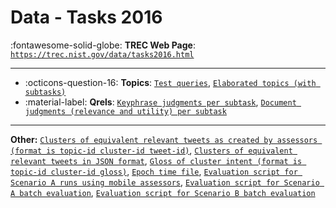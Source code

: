 # Data - Tasks 2016 

:fontawesome-solid-globe: **TREC Web Page**: [`https://trec.nist.gov/data/tasks2016.html`](https://trec.nist.gov/data/tasks2016.html)

---

- :octicons-question-16: **Topics**: [`Test queries`](https://trec.nist.gov/data/tasks/tasks_track_queries_2016.xml), [`Elaborated topics (with subtasks)`](https://trec.nist.gov/data/tasks/2016-subtasks.txt)
- :material-label: **Qrels**: [`Keyphrase judgments per subtask`](https://trec.nist.gov/data/tasks/2016-qrels-keywords.txt), [`Document judgments (relevance and utility) per subtask`](https://trec.nist.gov/data/tasks/2016-qrels-docs.txt)


---

**Other:** [`Clusters of equivalent relevant tweets as created by assessors (format is topic-id cluster-id tweet-id)`](https://trec.nist.gov/data/rts/rts2016-clusters.txt), [`Clusters of equivalent relevant tweets in JSON format`](https://trec.nist.gov/data/rts/rts2016-batch-clusters.json), [`Gloss of cluster intent (format is topic-id cluster-id gloss)`](https://trec.nist.gov/data/rts/rts2016-glosses.txt), [`Epoch time file`](https://trec.nist.gov/data/rts/rts2016-batch-tweets2dayepoch.txt), [`Evaluation script for Scenario A runs using mobile assessors`](https://trec.nist.gov/data/rts/rts2016-mobileA-eval.py), [`Evaluation script for Scenario A batch evaluation`](https://trec.nist.gov/data/rts/rts2016-batchA-eval.py), [`Evaluation script for Scenario B batch evaluation`](https://trec.nist.gov/data/rts/rts2016-batchB-eval.py)
